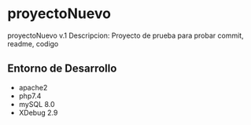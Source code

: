 # proyectoNuevo
proyectoNuevo v.1
Descripcion: Proyecto de prueba para probar commit, readme, codigo
## Entorno de Desarrollo 
* apache2
* php7.4
* mySQL 8.0
* XDebug 2.9

